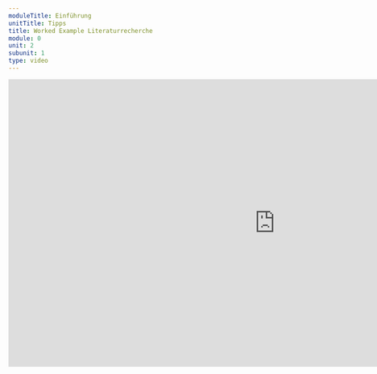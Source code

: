 ```yaml
---
moduleTitle: Einführung
unitTitle: Tipps
title: Worked Example Literaturrecherche
module: 0
unit: 2
subunit: 1
type: video
---
```



<iframe width="1058" height="572" src="https://www.youtube.com/embed/C2x8_sARg10?autoplay=1" frameborder="0" allow="accelerometer; autoplay; encrypted-media; gyroscope; picture-in-picture" allowfullscreen></iframe>